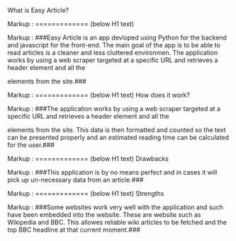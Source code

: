 What is Easy Article?

Markup :  ============= (below H1 text)

Markup :  ###Easy Article is an app devloped using Python for the backend and javascript for the front-end. The main goal of the app is to be able to read articles is a cleaner and less cluttered environmen. The application works by using a web scraper targeted at a
specific URL and retrieves a header element and all the <p> elements from the site.###

Markup :  ============= (below H1 text)
How does it work?

Markup :  ###The application works by using a web scraper targeted at a specific URL and retrieves a header element and all the <p> elements from the site. This data is then formatted and counted so the text can be presented properly and an estimated reading time
can be calculated for the user.###

Markup :  ============= (below H1 text)
Drawbacks

Markup :  ###This application is by no means perfect and in cases it will pick up un-necessary data from an article.###

Markup :  ============= (below H1 text)
Strengths

Markup :  ###Some websites work very well with the application and such have been embedded into the website. These are website such as Wikipedia and BBC. This allowes reliable wiki articles to be fetched and the top BBC headline at that current moment.###
